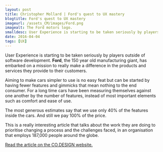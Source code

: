 ```yaml
---
layout: post
title: Christopher Mollard | Ford's quest to UX mastery
blogtitle: Ford's quest to UX mastery
imageurl: /assets_CM/images/Ford.png
imagealt: The Ford motors logo.
smalldesc: User Experience is starting to be taken seriously by players outside of software development.
date: 2016-04-04
tags: [UX]
---
```

<p>User Experience is starting to be taken seriously by players outside of software development.  <strong>Ford</strong>, the 150 year old manufacturing giant, has embarked on a mission to really make a difference in the products and services they provide to their customers. </p>  

<p>
Aiming to make cars simpler to use is no easy feat but can be started by having fewer features and gimmicks that mean nothing to the end consumer.  For a long time cars have been measuring themselves against one another by the number of features, instead of most important elements such as comfort and ease of use.
</p>    

<p>
<span class="quote">
The most generous estimates say that we use only 40% of the features inside the cars. And still we pay 100% of the price.
</span>
</p>

<p>
This is a really interesting article that talks about the work they are doing to prioritise changing a process and the challenges faced, in an organisation that employs 187,000 people around the globe.
</p>

<p>
<a target="_blank" href="https://www.fastcodesign.com/3057494/fords-quest-to-remake-itself-into-a-master-of-ux/6">Read the article on the CO.DESIGN website.</a>
</p>